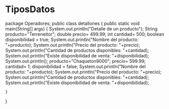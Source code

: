 # TiposDatos
package Operadores;
public class detallones {
    public static void main(String[] args) {
    System.out.println("Detalle de un producto");
    String producto="Terreneitor";
    double precio= 499.99;
    int cantidad= 500;
    boolean disponibilidad = true;
    System.out.println("Nombre del producto: "+producto);
    System.out.println("Precio del producto: "+precio);
    System.out.println("Cantidad de productos disponibles: "+cantidad);
    System.out.println("Existe disponibilidad de venta: "+disponibilidad);
    System.out.println();
    producto="Chaqueton9000";
    precio= 599.99;
    cantidad= 1;
    disponibilidad = false;
    System.out.println("Nombre del producto: "+producto);
    System.out.println("Precio del producto: "+precio);
    System.out.println("Cantidad de productos disponibles: "+cantidad);
    System.out.println("Existe disponibilidad de venta: "+disponibilidad);

    }
}
